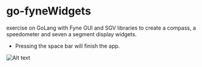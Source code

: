 # go-fyneWidgets
exercise on GoLang with Fyne GUI and SGV libraries to create a compass, a speedometer and seven a segment display widgets.

- Pressing the space bar will finish the app.

![Alt text](resources/drawnwidgets?raw=true "The app window")
